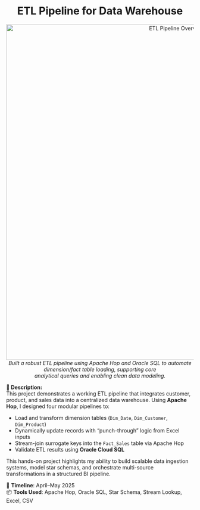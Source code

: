 <h1 align="center">ETL Pipeline for Data Warehouse</h1>
<p align="center">
  <a href="https://github.com/PoojaKabadi/Cloud-Datawarehouse/tree/main">
    <img src="https://github.com/user-attachments/assets/4b593a26-725b-4630-a97c-2f26b7279e0e" alt="ETL Pipeline Overview" width="900px" />
  </a>
  <br><i>
    Built a robust ETL pipeline using Apache Hop and Oracle SQL
    to automate dimension/fact table loading, supporting core<br> 
    analytical queries and enabling clean data modeling.
  </i><br>
</p>


**📘 Description:**  
This project demonstrates a working ETL pipeline that integrates customer, product, and sales data into a centralized data warehouse. Using **Apache Hop**, I designed four modular pipelines to:
- Load and transform dimension tables (`Dim_Date`, `Dim_Customer`, `Dim_Product`)
- Dynamically update records with “punch-through” logic from Excel inputs
- Stream-join surrogate keys into the `Fact_Sales` table via Apache Hop
- Validate ETL results using **Oracle Cloud SQL**

This hands-on project highlights my ability to build scalable data ingestion systems, model star schemas, and orchestrate multi-source transformations in a structured BI pipeline.

📅 **Timeline**: April–May 2025  
📦 **Tools Used**: Apache Hop, Oracle SQL, Star Schema, Stream Lookup, Excel, CSV  

